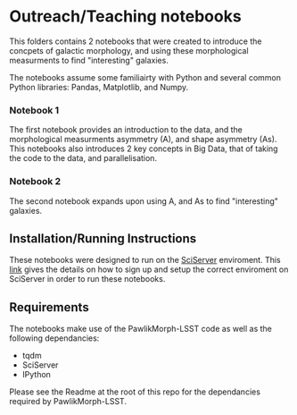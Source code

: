 # Outreach/Teaching notebooks

This folders contains 2 notebooks that were created to introduce the concpets of galactic morphology, and using these morphological measurments to find "interesting" galaxies.

The notebooks assume some familiairty with Python and several common Python libraries: Pandas, Matplotlib, and Numpy.

### Notebook 1

The first notebook provides an introduction to the data, and the morphological measurments asymmetry (A), and shape asymmetry (As).
This notebooks also introduces 2 key concepts in Big Data, that of taking the code to the data, and parallelisation.

### Notebook 2

The second notebook expands upon using A, and As to find "interesting" galaxies.

## Installation/Running Instructions

These notebooks were designed to run on the [SciServer](https://www.sciserver.org/) enviroment.
This [link](https://github.com/lewisfish/GalaxyMorphologyOutreach/blob/master/Registering%20for%20and%20setting%20up%20SciServer.pdf) gives the details on how to sign up and setup the correct enviroment on SciServer in order to run these notebooks.

## Requirements

The notebooks make use of the PawlikMorph-LSST code as well as the following dependancies:

 - tqdm
 - SciServer
 - IPython

Please see the Readme at the root of this repo for the dependancies required by PawlikMorph-LSST.
